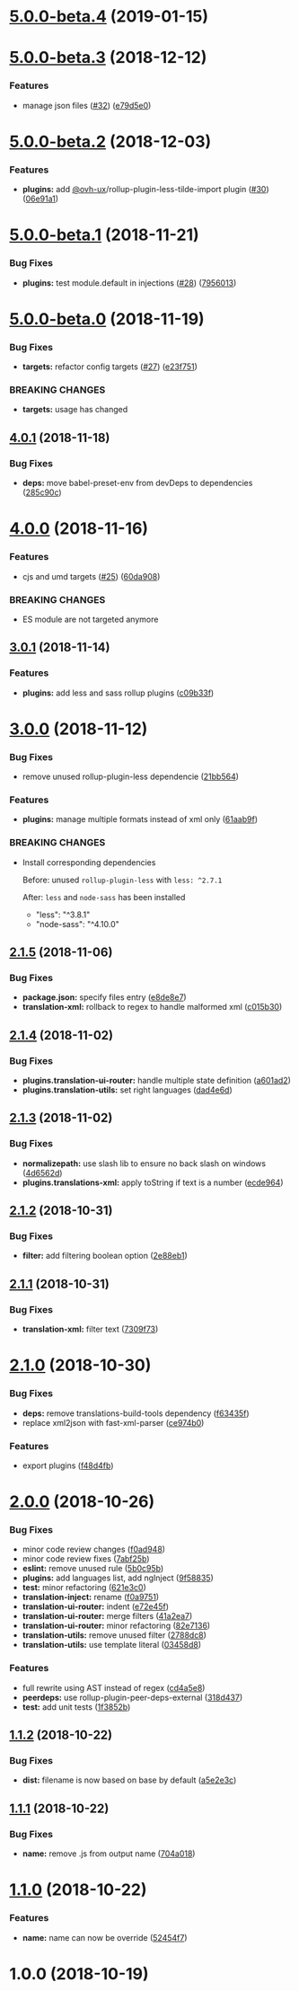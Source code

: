 # [5.0.0-beta.4](https://github.com/ovh-ux/component-rollup-config/compare/v5.0.0-beta.3...v5.0.0-beta.4) (2019-01-15)



# [5.0.0-beta.3](https://github.com/ovh-ux/component-rollup-config/compare/v5.0.0-beta.2...v5.0.0-beta.3) (2018-12-12)


### Features

* manage json files ([#32](https://github.com/ovh-ux/component-rollup-config/issues/32)) ([e79d5e0](https://github.com/ovh-ux/component-rollup-config/commit/e79d5e0))



# [5.0.0-beta.2](https://github.com/ovh-ux/component-rollup-config/compare/v5.0.0-beta.1...v5.0.0-beta.2) (2018-12-03)


### Features

* **plugins:** add [@ovh-ux](https://github.com/ovh-ux)/rollup-plugin-less-tilde-import plugin ([#30](https://github.com/ovh-ux/component-rollup-config/issues/30)) ([06e91a1](https://github.com/ovh-ux/component-rollup-config/commit/06e91a1))



# [5.0.0-beta.1](https://github.com/ovh-ux/component-rollup-config/compare/v5.0.0-beta.0...v5.0.0-beta.1) (2018-11-21)


### Bug Fixes

* **plugins:** test module.default in injections ([#28](https://github.com/ovh-ux/component-rollup-config/issues/28)) ([7956013](https://github.com/ovh-ux/component-rollup-config/commit/7956013))



# [5.0.0-beta.0](https://github.com/ovh-ux/component-rollup-config/compare/v4.0.1...v5.0.0-beta.0) (2018-11-19)


### Bug Fixes

* **targets:** refactor config targets ([#27](https://github.com/ovh-ux/component-rollup-config/issues/27)) ([e23f751](https://github.com/ovh-ux/component-rollup-config/commit/e23f751))


### BREAKING CHANGES

* **targets:** usage has changed



## [4.0.1](https://github.com/ovh-ux/component-rollup-config/compare/v4.0.0...v4.0.1) (2018-11-18)


### Bug Fixes

* **deps:** move babel-preset-env from devDeps to dependencies ([285c90c](https://github.com/ovh-ux/component-rollup-config/commit/285c90c))



# [4.0.0](https://github.com/ovh-ux/component-rollup-config/compare/v3.0.1...v4.0.0) (2018-11-16)


### Features

* cjs and umd targets ([#25](https://github.com/ovh-ux/component-rollup-config/issues/25)) ([60da908](https://github.com/ovh-ux/component-rollup-config/commit/60da908))


### BREAKING CHANGES

* ES module are not targeted anymore



## [3.0.1](https://github.com/ovh-ux/component-rollup-config/compare/v3.0.0...v3.0.1) (2018-11-14)


### Features

* **plugins:** add less and sass rollup plugins ([c09b33f](https://github.com/ovh-ux/component-rollup-config/commit/c09b33f))



# [3.0.0](https://github.com/ovh-ux/component-rollup-config/compare/v2.1.5...v3.0.0) (2018-11-12)


### Bug Fixes

* remove unused rollup-plugin-less dependencie ([21bb564](https://github.com/ovh-ux/component-rollup-config/commit/21bb564))


### Features

* **plugins:** manage multiple formats instead of xml only ([61aab9f](https://github.com/ovh-ux/component-rollup-config/commit/61aab9f))


### BREAKING CHANGES

* Install corresponding dependencies

  Before: unused `rollup-plugin-less` with `less: ^2.7.1`

  After: `less` and `node-sass` has been installed

  - "less": "^3.8.1"
  - "node-sass": "^4.10.0"



## [2.1.5](https://github.com/ovh-ux/component-rollup-config/compare/v2.1.4...v2.1.5) (2018-11-06)


### Bug Fixes

* **package.json:** specify files entry ([e8de8e7](https://github.com/ovh-ux/component-rollup-config/commit/e8de8e7))
* **translation-xml:** rollback to regex to handle malformed xml ([c015b30](https://github.com/ovh-ux/component-rollup-config/commit/c015b30))



## [2.1.4](https://github.com/ovh-ux/component-rollup-config/compare/v2.1.3...v2.1.4) (2018-11-02)


### Bug Fixes

* **plugins.translation-ui-router:** handle multiple state definition ([a601ad2](https://github.com/ovh-ux/component-rollup-config/commit/a601ad2))
* **plugins.translation-utils:** set right languages ([dad4e6d](https://github.com/ovh-ux/component-rollup-config/commit/dad4e6d))



## [2.1.3](https://github.com/ovh-ux/component-rollup-config/compare/v2.1.2...v2.1.3) (2018-11-02)


### Bug Fixes

* **normalizepath:** use slash lib to ensure no back slash on windows ([4d6562d](https://github.com/ovh-ux/component-rollup-config/commit/4d6562d))
* **plugins.translations-xml:** apply toString if text is a number ([ecde964](https://github.com/ovh-ux/component-rollup-config/commit/ecde964))



<a name="2.1.2"></a>
## [2.1.2](https://github.com/ovh-ux/component-rollup-config/compare/v2.1.1...v2.1.2) (2018-10-31)


### Bug Fixes

* **filter:** add filtering boolean option ([2e88eb1](https://github.com/ovh-ux/component-rollup-config/commit/2e88eb1))



<a name="2.1.1"></a>
## [2.1.1](https://github.com/ovh-ux/component-rollup-config/compare/v2.1.0...v2.1.1) (2018-10-31)


### Bug Fixes

* **translation-xml:** filter text ([7309f73](https://github.com/ovh-ux/component-rollup-config/commit/7309f73))



<a name="2.1.0"></a>
# [2.1.0](https://github.com/ovh-ux/component-rollup-config/compare/v2.0.0...v2.1.0) (2018-10-30)


### Bug Fixes

* **deps:** remove translations-build-tools dependency ([f63435f](https://github.com/ovh-ux/component-rollup-config/commit/f63435f))
* replace xml2json with fast-xml-parser ([ce974b0](https://github.com/ovh-ux/component-rollup-config/commit/ce974b0))


### Features

* export plugins ([f48d4fb](https://github.com/ovh-ux/component-rollup-config/commit/f48d4fb))



<a name="2.0.0"></a>
# [2.0.0](https://github.com/ovh-ux/component-rollup-config/compare/v1.1.2...v2.0.0) (2018-10-26)


### Bug Fixes

* minor code review changes ([f0ad948](https://github.com/ovh-ux/component-rollup-config/commit/f0ad948))
* minor code review fixes ([7abf25b](https://github.com/ovh-ux/component-rollup-config/commit/7abf25b))
* **eslint:** remove unused rule ([5b0c95b](https://github.com/ovh-ux/component-rollup-config/commit/5b0c95b))
* **plugins:** add languages list, add ngInject ([9f58835](https://github.com/ovh-ux/component-rollup-config/commit/9f58835))
* **test:** minor refactoring ([621e3c0](https://github.com/ovh-ux/component-rollup-config/commit/621e3c0))
* **translation-inject:** rename ([f0a9751](https://github.com/ovh-ux/component-rollup-config/commit/f0a9751))
* **translation-ui-router:** indent ([e72e45f](https://github.com/ovh-ux/component-rollup-config/commit/e72e45f))
* **translation-ui-router:** merge filters ([41a2ea7](https://github.com/ovh-ux/component-rollup-config/commit/41a2ea7))
* **translation-ui-router:** minor refactoring ([82e7136](https://github.com/ovh-ux/component-rollup-config/commit/82e7136))
* **translation-utils:** remove unused filter ([2788dc8](https://github.com/ovh-ux/component-rollup-config/commit/2788dc8))
* **translation-utils:** use template literal ([03458d8](https://github.com/ovh-ux/component-rollup-config/commit/03458d8))


### Features

* full rewrite using AST instead of regex ([cd4a5e8](https://github.com/ovh-ux/component-rollup-config/commit/cd4a5e8))
* **peerdeps:** use rollup-plugin-peer-deps-external ([318d437](https://github.com/ovh-ux/component-rollup-config/commit/318d437))
* **test:** add unit tests ([1f3852b](https://github.com/ovh-ux/component-rollup-config/commit/1f3852b))



<a name="1.1.2"></a>
## [1.1.2](https://github.com/ovh-ux/component-rollup-config/compare/v1.1.1...v1.1.2) (2018-10-22)


### Bug Fixes

* **dist:** filename is now based on base by default ([a5e2e3c](https://github.com/ovh-ux/component-rollup-config/commit/a5e2e3c))



<a name="1.1.1"></a>
## [1.1.1](https://github.com/ovh-ux/component-rollup-config/compare/v1.1.0...v1.1.1) (2018-10-22)


### Bug Fixes

* **name:** remove .js from output name ([704a018](https://github.com/ovh-ux/component-rollup-config/commit/704a018))



<a name="1.1.0"></a>
# [1.1.0](https://github.com/ovh-ux/component-rollup-config/compare/v1.0.0...v1.1.0) (2018-10-22)


### Features

* **name:** name can now be override ([52454f7](https://github.com/ovh-ux/component-rollup-config/commit/52454f7))



<a name="1.0.0"></a>
# 1.0.0 (2018-10-19)



